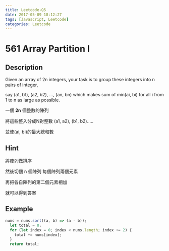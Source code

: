 ```yaml
---
title: Leetcode-Q5
date: 2017-05-09 18:12:27
tags: [Javascript, Leetcode]
categories: Leetcode
---
```


# 561 Array Partition I

## Description

Given an array of 2n integers, your task is to group these integers into n pairs of integer, 

say (a1, b1), (a2, b2), ..., (an, bn) which makes sum of min(ai, bi) for all i from 1 to n as large as possible.

一個 **2n** 個整數的陣列

將這些整入分成N對整數
 (a1, a2), (b1, b2).....

 並使(ai, bi)的最大總和數

## Hint

將陣列做排序

然後切個 n 個陣列 每個陣列兩個元素

再把各自陣列的第二個元素相加

就可以得到答案

## Example

```js
nums = nums.sort((a, b) => (a - b));
  let total = 0;
  for (let index = 0; index < nums.length; index += 2) {
    total += nums[index];
  }
  return total;
```

